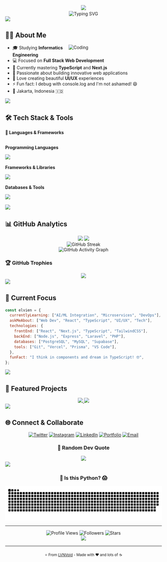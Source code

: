 <!-- README.md -->
<div align="center">
  <img src="https://capsule-render.vercel.app/api?type=waving&height=300&color=gradient&text=Dàjiā%20hǎo!%20👋🏻&animation=fadeIn&fontSize=70&descSize=20&desc=Elvien%20|%20Full%20Stuck%20Developer&descAlign=50&fontAlign=51&textBg=false&fontAlignY=40" />
</div>

<div align="center">
  <img src="https://readme-typing-svg.demolab.com?font=Fira+Code&pause=1000&color=06DF9B&center=true&width=600&lines=Building+the+future+with+code+%F0%9F%9A%80;TypeScript+%2B+Next.js+Developer;Always+learning+something+new+%F0%9F%8C%B1;Clean+code+enthusiast+%E2%9C%A8" alt="Typing SVG" />
</div>


<img src="https://user-images.githubusercontent.com/73097560/115834477-dbab4500-a447-11eb-908a-139a6edaec5c.gif">

## 👨‍💻 About Me

<img align="right" alt="Coding" width="300" src="https://media.giphy.com/media/qgQUggAC3Pfv687qPC/giphy.gif">

- 🎓 Studying **Informatics Engineering**
- 💻 Focused on **Full Stack Web Development**
- 🌱 Currently mastering **TypeScript** and **Next.js**
- 🚀 Passionate about building innovative web applications
- 🎨 Love creating beautiful **UI/UX** experiences
- ⚡ Fun fact: I debug with console.log and I'm not ashamed! 😄
- 📌 Jakarta, Indonesia 🇮🇩

<img src="https://user-images.githubusercontent.com/73097560/115834477-dbab4500-a447-11eb-908a-139a6edaec5c.gif">

## 🛠 Tech Stack & Tools

<summary><b>🚀 Languages & Frameworks</b></summary>
<br>

**Programming Languages**

<p align="left">
  <img src="https://skillicons.dev/icons?i=js,ts,php,python,html,css" />
</p>

**Frameworks & Libraries**

<p align="left">
  <img src="https://skillicons.dev/icons?i=react,nextjs,express,laravel,tailwind,nodejs" />
</p>

**Databases & Tools**

<p align="left">
  <img src="https://skillicons.dev/icons?i=postgres,mysql,supabase,prisma,git,vercel,vscode,figma" />
</p>

<img src="https://user-images.githubusercontent.com/73097560/115834477-dbab4500-a447-11eb-908a-139a6edaec5c.gif">

## 📊 GitHub Analytics

<div align="center">
  <img height="180em" src="https://github-readme-stats.vercel.app/api?username=LVNVoid&show_icons=true&theme=react&include_all_commits=true&count_private=true&hide_border=true&bg_color=0D1117&title_color=F85D7F&icon_color=F8D866"/>
  <img height="180em" src="https://github-readme-stats.vercel.app/api/top-langs/?username=LVNVoid&layout=compact&theme=react&hide_border=true&bg_color=0D1117&title_color=F85D7F&icon_color=F8D866"/>
</div>

<div align="center">
  <img src="https://github-readme-streak-stats.herokuapp.com/?user=LVNVoid&theme=react&hide_border=true&background=0D1117&stroke=0000&ring=F85D7F&fire=F8D866&currStreakLabel=F8D866" alt="GitHub Streak" />
</div>

<div align="center">
  <img src="https://github-readme-activity-graph.vercel.app/graph?username=LVNVoid&bg_color=0D1117&color=F8D866&line=F85D7F&point=FFFFFF&area=true&hide_border=true" alt="GitHub Activity Graph" />
</div>

### 🏆 GitHub Trophies

<div align="center">
  <img src="https://github-profile-trophy.vercel.app/?username=LVNVoid&theme=discord&no-frame=true&no-bg=true&margin-w=4&row=1" />
</div>

<img src="https://user-images.githubusercontent.com/73097560/115834477-dbab4500-a447-11eb-908a-139a6edaec5c.gif">

## 🎯 Current Focus

```javascript
const elvien = {
  currentlyLearning: ["AI/ML Integration", "Microservices", "DevOps"],
  askMeAbout: ["Web Dev", "React", "TypeScript", "UI/UX", "Tech"],
  technologies: {
    frontEnd: ["React", "Next.js", "TypeScript", "TailwindCSS"],
    backEnd: ["Node.js", "Express", "Laravel", "PHP"],
    databases: ["PostgreSQL", "MySQL", "Supabase"],
    tools: ["Git", "Vercel", "Prisma", "VS Code"],
  },
  funFact: "I think in components and dream in TypeScript! 🤓",
};
```

<img src="https://user-images.githubusercontent.com/73097560/115834477-dbab4500-a447-11eb-908a-139a6edaec5c.gif">

## 🌟 Featured Projects

<div align="center">
  <a href="https://github.com/LVNVoid">
    <img src="https://github-readme-stats.vercel.app/api/pin/?username=LVNVoid&repo=SPLD-Server&theme=react&hide_border=true&bg_color=0D1117&title_color=F85D7F&icon_color=F8D866" />
  </a>
  <a href="https://github.com/LVNVoid">
    <img src="https://github-readme-stats.vercel.app/api/pin/?username=LVNVoid&repo=e-portfolio-ft-unimma&theme=react&hide_border=true&bg_color=0D1117&title_color=F85D7F&icon_color=F8D866" />
  </a>
</div>

<img src="https://user-images.githubusercontent.com/73097560/115834477-dbab4500-a447-11eb-908a-139a6edaec5c.gif">

## 🌐 Connect & Collaborate

<div align="center">
  
  [![Twitter](https://img.shields.io/badge/Twitter-1DA1F2?style=for-the-badge&logo=twitter&logoColor=white)](https://twitter.com/lvnap_)
  [![Instagram](https://img.shields.io/badge/Instagram-E4405F?style=for-the-badge&logo=instagram&logoColor=white)](https://www.instagram.com/elvien_13)
  [![LinkedIn](https://img.shields.io/badge/LinkedIn-0077B5?style=for-the-badge&logo=linkedin&logoColor=white)](https://www.linkedin.com/in/elvien/)
  [![Portfolio](https://img.shields.io/badge/Portfolio-FF5722?style=for-the-badge&logo=google-chrome&logoColor=white)](#)
  [![Email](https://img.shields.io/badge/Email-D14836?style=for-the-badge&logo=gmail&logoColor=white)](mailto:your.email@example.com)

</div>

<div align="center">
  <h3>💭 Random Dev Quote</h3>
  <img src="https://quotes-github-readme.vercel.app/api?type=horizontal&theme=dark" />
</div>

<img src="https://user-images.githubusercontent.com/73097560/115834477-dbab4500-a447-11eb-908a-139a6edaec5c.gif">

<div align="center">
  <h3>🐍 Is this Python? 😱</h3>
  <img src="https://raw.githubusercontent.com/platane/platane/output/github-contribution-grid-snake-dark.svg" alt="Snake animation" />
</div>

---

<div align="center">
  <img src="https://komarev.com/ghpvc/?username=LVNVoid&style=for-the-badge&color=blueviolet" alt="Profile Views" />
  <img src="https://img.shields.io/github/followers/LVNVoid?style=for-the-badge&color=blue" alt="Followers" />
  <img src="https://img.shields.io/github/stars/LVNVoid?style=for-the-badge&color=yellow" alt="Stars" />
</div>

<div align="center">
  <img src="https://capsule-render.vercel.app/api?type=waving&color=gradient&customColorList=12&height=100&section=footer" />
</div>

---

<div align="center">
  <sub>⭐ From <a href="https://github.com/LVNVoid">LVNVoid</a> - Made with ❤️ and lots of ☕</sub>
</div>
